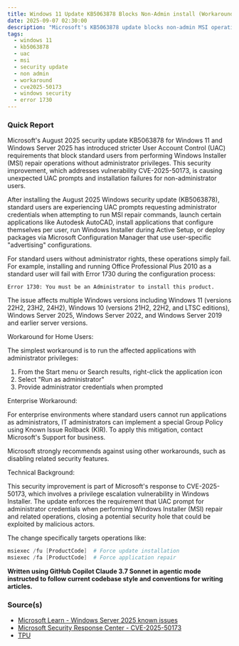 ```yaml
---
title: Windows 11 Update KB5063878 Blocks Non-Admin install (Workaround:- Use Run as Admin)
date: 2025-09-07 02:30:00
description: "Microsoft's KB5063878 update blocks non-admin MSI operations, requiring administrator privileges for app installation and repairs. Learn about workarounds."
tags:
  - windows 11
  - kb5063878
  - uac
  - msi
  - security update
  - non admin
  - workaround
  - cve2025-50173
  - windows security
  - error 1730
---
```


### Quick Report

Microsoft\'s August 2025 security update KB5063878 for Windows 11 and Windows Server 2025 has introduced stricter User Account Control (UAC) requirements that block standard users from performing Windows Installer (MSI) repair operations without administrator privileges. This security improvement, which addresses vulnerability CVE-2025-50173, is causing unexpected UAC prompts and installation failures for non-administrator users.

<!-- more -->

After installing the August 2025 Windows security update (KB5063878), standard users are experiencing UAC prompts requesting administrator credentials when attempting to run MSI repair commands, launch certain applications like Autodesk AutoCAD, install applications that configure themselves per user, run Windows Installer during Active Setup, or deploy packages via Microsoft Configuration Manager that use user-specific "advertising" configurations.

For standard users without administrator rights, these operations simply fail. For example, installing and running Office Professional Plus 2010 as a standard user will fail with Error 1730 during the configuration process:

```plaintext
Error 1730: You must be an Administrator to install this product.
```

The issue affects multiple Windows versions including Windows 11 (versions 22H2, 23H2, 24H2), Windows 10 (versions 21H2, 22H2, and LTSC editions), Windows Server 2025, Windows Server 2022, and Windows Server 2019 and earlier server versions.

Workaround for Home Users:

The simplest workaround is to run the affected applications with administrator privileges:

1. From the Start menu or Search results, right-click the application icon
2. Select "Run as administrator"
3. Provide administrator credentials when prompted

Enterprise Workaround:

For enterprise environments where standard users cannot run applications as administrators, IT administrators can implement a special Group Policy using Known Issue Rollback (KIR). To apply this mitigation, contact Microsoft\'s Support for business.

Microsoft strongly recommends against using other workarounds, such as disabling related security features.

Technical Background:

This security improvement is part of Microsoft\'s response to CVE-2025-50173, which involves a privilege escalation vulnerability in Windows Installer. The update enforces the requirement that UAC prompt for administrator credentials when performing Windows Installer (MSI) repair and related operations, closing a potential security hole that could be exploited by malicious actors.

The change specifically targets operations like:

```powershell
msiexec /fu [ProductCode]  # Force update installation
msiexec /fa [ProductCode]  # Force application repair
```

**Written using GitHub Copilot Claude 3.7 Sonnet in agentic mode instructed to follow current codebase style and conventions for writing articles.**

### Source(s)

- [Microsoft Learn - Windows Server 2025 known issues][def]
- [Microsoft Security Response Center - CVE-2025-50173][def2]
- [TPU][def3]

[def]: https://learn.microsoft.com/en-us/windows/release-health/status-windows-server-2025#non-admins-might-receive-unexpected-uac-prompts-when-doing-msi-repair-operations
[def2]: https://msrc.microsoft.com/update-guide/advisory/CVE-2025-50173
[def3]: https://www.techpowerup.com/340715/windows-august-patch-sparks-unexpected-uac-prompts-blocking-non-admin-app-installs
